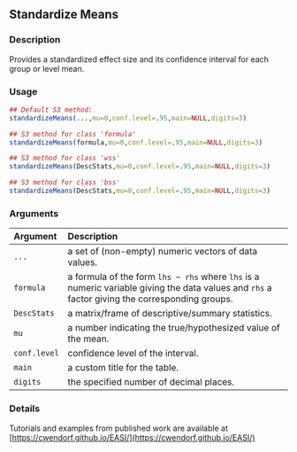 ## Standardize Means

### Description

Provides a standardized effect size and its confidence interval for each group or level mean.

### Usage

```r
## Default S3 method:
standardizeMeans(...,mu=0,conf.level=.95,main=NULL,digits=3)

## S3 method for class 'formula'
standardizeMeans(formula,mu=0,conf.level=.95,main=NULL,digits=3)

## S3 method for class 'wss'
standardizeMeans(DescStats,mu=0,conf.level=.95,main=NULL,digits=3)

## S3 method for class 'bss'
standardizeMeans(DescStats,mu=0,conf.level=.95,main=NULL,digits=3)
```

### Arguments

Argument | Description
:-- | :--
```...``` | a set of (non-empty) numeric vectors of data values.
```formula``` | a formula of the form `lhs ~ rhs` where `lhs` is a numeric variable giving the data values and `rhs` a factor giving the corresponding groups.
```DescStats``` | a matrix/frame of descriptive/summary statistics.
```mu``` | a number indicating the true/hypothesized value of the mean.
```conf.level``` | confidence level of the interval.
```main``` | a custom title for the table.
```digits``` | the specified number of decimal places.

### Details

Tutorials and examples from published work are available at [https://cwendorf.github.io/EASI/](https://cwendorf.github.io/EASI/) 
